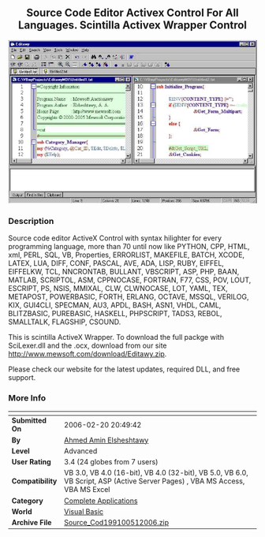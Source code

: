 ﻿<div align="center">

## Source Code Editor Activex Control For All Languages\. Scintilla Activex Wrapper Control

<img src="PIC2006218100267298.jpg">
</div>

### Description

Source code editor ActiveX Control with syntax hilighter for every programming language, more than 70 until now like PYTHON, CPP, HTML, xml, PERL, SQL, VB, Properties, ERRORLIST, MAKEFILE, BATCH, XCODE, LATEX, LUA, DIFF, CONF, PASCAL, AVE, ADA, LISP, RUBY, EIFFEL, EIFFELKW, TCL, NNCRONTAB, BULLANT, VBSCRIPT, ASP, PHP, BAAN, MATLAB, SCRIPTOL, ASM, CPPNOCASE, FORTRAN, F77, CSS, POV, LOUT, ESCRIPT, PS, NSIS, MMIXAL, CLW, CLWNOCASE, LOT, YAML, TEX, METAPOST, POWERBASIC, FORTH, ERLANG, OCTAVE, MSSQL, VERILOG, KIX, GUI4CLI, SPECMAN, AU3, APDL, BASH, ASN1, VHDL, CAML, BLITZBASIC, PUREBASIC, HASKELL, PHPSCRIPT, TADS3, REBOL, SMALLTALK, FLAGSHIP, CSOUND.

This is scintilla ActiveX Wrapper. To download the full packge with SciLexer.dll and the .ocx, download from our site http://www.mewsoft.com/download/Editawy.zip.

Please check our website for the latest updates, required DLL, and free support.
 
### More Info
 


<span>             |<span>
---                |---
**Submitted On**   |2006-02-20 20:49:42
**By**             |[Ahmed Amin Elsheshtawy](https://github.com/Planet-Source-Code/PSCIndex/blob/master/ByAuthor/ahmed-amin-elsheshtawy.md)
**Level**          |Advanced
**User Rating**    |3.4 (24 globes from 7 users)
**Compatibility**  |VB 3\.0, VB 4\.0 \(16\-bit\), VB 4\.0 \(32\-bit\), VB 5\.0, VB 6\.0, VB Script, ASP \(Active Server Pages\) , VBA MS Access, VBA MS Excel
**Category**       |[Complete Applications](https://github.com/Planet-Source-Code/PSCIndex/blob/master/ByCategory/complete-applications__1-27.md)
**World**          |[Visual Basic](https://github.com/Planet-Source-Code/PSCIndex/blob/master/ByWorld/visual-basic.md)
**Archive File**   |[Source\_Cod199100512006\.zip](https://github.com/Planet-Source-Code/ahmed-amin-elsheshtawy-source-code-editor-activex-control-for-all-languages-scintilla-acti__1-64376/archive/master.zip)








